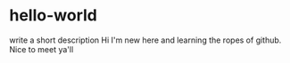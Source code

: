 # hello-world
write a short description
Hi I'm new here and learning the ropes of github. Nice to meet ya'll
